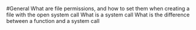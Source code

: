 #General 
What are file permissions, and how to set them when creating a file with the open system call
What is a system call
What is the difference between a function and a system call

